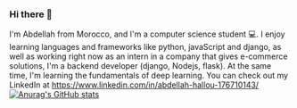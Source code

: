 ### Hi there 👋

I'm Abdellah from Morocco, and I'm a computer science student 💻. I enjoy learning languages and frameworks like python, javaScript and django, as well as working right now as an intern in a company that gives e-commerce solutions, I'm a backend developer (django, Nodejs, flask). At the same time, I'm learning the fundamentals of deep learning. You can check out my LinkedIn at https://www.linkedin.com/in/abdellah-hallou-176710143/
[![Anurag's GitHub stats](https://github-readme-stats.vercel.app/api?username=ABDELLAH-Hallou)](https://github.com/anuraghazra/github-readme-stats)
